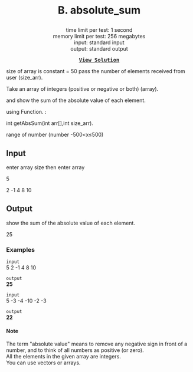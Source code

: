 # <p align="center"> B. absolute_sum </p>

<p align="center">
  time limit per test: 1 second <br>
  memory limit per test: 256 megabytes <br>
input: standard input<br>
output: standard output
</p>

<pre align = "center"> <b> <a href="https://github.com/dizzydroid/ASU_CodeForces-Tasks/blob/main/Lab%202%20/Solutions/B%20-%20Absolute%20Sum.cpp">View Solution</a> </b> </pre>

size of array is constant = 50
pass the number of elements received from user (size_arr).

Take an array of integers (positive or negative or both) (array).

and show the sum of the absolute value of each element.

using Function. :

int getAbsSum(int arr[],int size_arr).

range of number (number -500<x≤500)

## Input
enter array size then enter array

5

2 -1 4 8 10

## Output
show the sum of the absolute value of each element.

25

### Examples<br>

 ```input```<br>
5 2 -1 4 8 10 <br>

 ```output```<br>
**25** <br>

 ```input```<br>
5 -3 -4 -10 -2 -3 <br>

 ```output```<br>
**22** <br>

#### Note
The term "absolute value" means to remove any negative sign in front of a number, and to think of all numbers as positive (or zero). <br>
All the elements in the given array are integers. <br>
You can use vectors or arrays.

